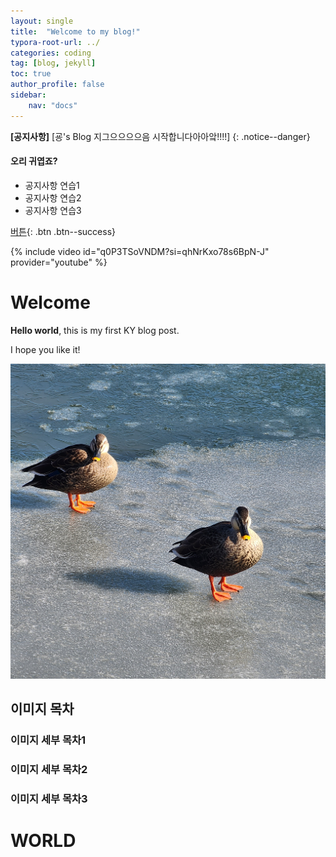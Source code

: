 ```yaml
---
layout: single
title:  "Welcome to my blog!"
typora-root-url: ../
categories: coding
tag: [blog, jekyll]
toc: true
author_profile: false
sidebar:
    nav: "docs"
---
```


**[공지사항]** [굥's Blog 지그으으으으음 시작합니다아아앜!!!!]
{: .notice--danger}

<div class="notice--info">
<h4>오리 귀엽죠?</h4>
<ul>
    <li>공지사항 연습1</li>
    <li>공지사항 연습2</li>
    <li>공지사항 연습3</li>
</ul>
</div>

[버튼](https://google.com){: .btn .btn--success}

{% include video id="q0P3TSoVNDM?si=qhNrKxo78s6BpN-J" provider="youtube" %}

# Welcome

**Hello world**, this is my first KY blog post.

I hope you like it!

![KakaoTalk_20240125_002507760](/images/2024-01-25-first/KakaoTalk_20240125_002507760-1706193050000-2.jpg)

## 이미지 목차

### 이미지 세부 목차1

### 이미지 세부 목차2

### 이미지 세부 목차3



# WORLD



